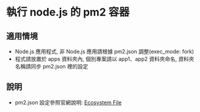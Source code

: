 # 執行 node.js 的 pm2 容器

## 適用情境

- Node.js 應用程式, 非 Node.js 應用請根據 pm2.json 調整(exec_mode: fork)
- 程式請放置於 apps 資料夾內, 個別專案請以 app1、app2 資料夾命名, 資料夾名稱請同步 pm2.json 裡的設定

## 說明

- pm2.json 設定參照官網說明: [Ecosystem File](https://pm2.keymetrics.io/docs/usage/application-declaration/)
